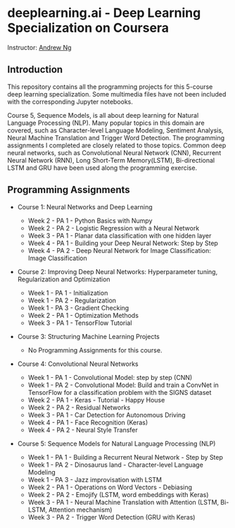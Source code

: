 # deeplearning.ai - Deep Learning Specialization on Coursera

Instructor: [Andrew Ng](https://www.andrewng.org/)

## Introduction

This repository contains all the programming projects for this 5-course deep learning specialization. Some multimedia files have not been included with the corresponding Jupyter notebooks. 

Course 5, Sequence Models, is all about deep learning for Natural Language Processing (NLP). Many popular topics in this domain are covered, such as Character-level Language Modeling, Sentiment Analysis, Neural Machine Translation and Trigger Word Detection. The programming assignments I completed are closely related to those topics. Common deep neural networks, such as Convolutional Neural Network (CNN), Recurrent Neural Network (RNN), Long Short-Term Memory(LSTM), Bi-directional LSTM and GRU have been used along the programming exercise.

## Programming Assignments

- Course 1: Neural Networks and Deep Learning

  - Week 2 - PA 1 - Python Basics with Numpy
  - Week 2 - PA 2 - Logistic Regression with a Neural Network
  - Week 3 - PA 1 - Planar data classification with one hidden layer
  - Week 4 - PA 1 - Building your Deep Neural Network: Step by Step
  - Week 4 - PA 2 - Deep Neural Network for Image Classification: Image Classification

- Course 2: Improving Deep Neural Networks: Hyperparameter tuning, Regularization and Optimization

  - Week 1 - PA 1 - Initialization
  - Week 1 - PA 2 - Regularization
  - Week 1 - PA 3 - Gradient Checking
  - Week 2 - PA 1 - Optimization Methods
  - Week 3 - PA 1 - TensorFlow Tutorial

- Course 3: Structuring Machine Learning Projects

  - No Programming Assignments for this course.
  
- Course 4: Convolutional Neural Networks

  - Week 1 - PA 1 - Convolutional Model: step by step (CNN)
  - Week 1 - PA 2 - Convolutional Model: Build and train a ConvNet in TensorFlow for a classification problem with the SIGNS dataset
  - Week 2 - PA 1 - Keras - Tutorial - Happy House
  - Week 2 - PA 2 - Residual Networks
  - Week 3 - PA 1 - Car Detection for Autonomous Driving
  - Week 4 - PA 1 - Face Recognition (Keras)
  - Week 4 - PA 2 - Neural Style Transfer
  
- Course 5: Sequence Models for Natural Language Processing (NLP)

  - Week 1 - PA 1 - Building a Recurrent Neural Network - Step by Step
  - Week 1 - PA 2 - Dinosaurus land - Character-level Language Modeling
  - Week 1 - PA 3 - Jazz improvisation with LSTM
  - Week 2 - PA 1 - Operations on Word Vectors - Debiasing
  - Week 2 - PA 2 - Emojify (LSTM, word embeddings with Keras)
  - Week 3 - PA 1 - Neural Machine Translation with Attention (LSTM, Bi-LSTM, Attention mechanism)
  - Week 3 - PA 2 - Trigger Word Detection (GRU with Keras)

